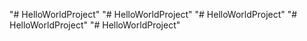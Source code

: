 "# HelloWorldProject" 
"# HelloWorldProject" 
"# HelloWorldProject" 
"# HelloWorldProject" 
"# HelloWorldProject" 
